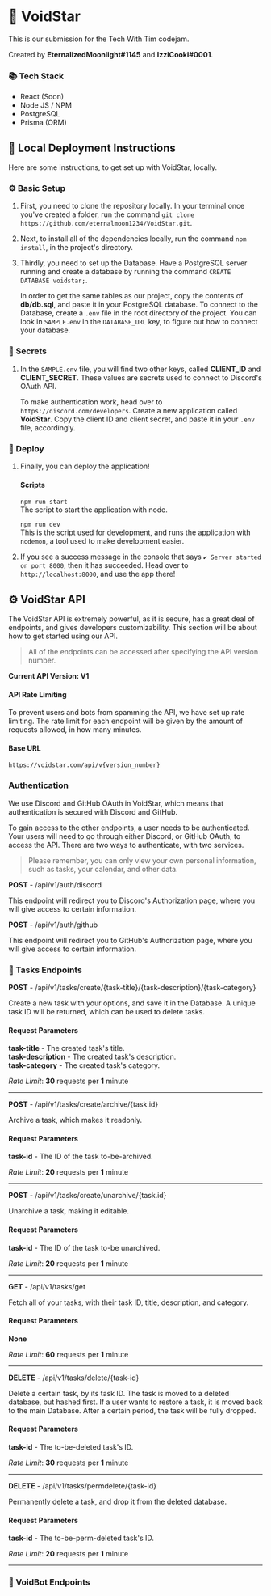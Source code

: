 # 💫 VoidStar

This is our submission for the Tech With Tim codejam.

Created by **EternalizedMoonlight#1145** and **IzziCooki#0001**.

### 📚 Tech Stack

- React (Soon)
- Node JS / NPM
- PostgreSQL
- Prisma (ORM)

## 📜 Local Deployment Instructions

Here are some instructions, to get set up with VoidStar, locally.

### ⚙️ Basic Setup

1. First, you need to clone the repository locally. In your terminal once you've created a folder, run the command `git clone https://github.com/eternalmoon1234/VoidStar.git`.
   <br>
2. Next, to install all of the dependencies locally, run the command `npm install`, in the project's directory.
   <br>
3. Thirdly, you need to set up the Database. Have a PostgreSQL server running and create a database by running the command `CREATE DATABASE voidstar;`.
   <br>

   In order to get the same tables as our project, copy the contents of **db/db.sql**, and paste it in your PostgreSQL database. To connect to the Database, create a `.env` file in the root directory of the project. You can look in `SAMPLE.env` in the `DATABASE_URL` key, to figure out how to connect your database.

### 🔐 Secrets

1. In the `SAMPLE.env` file, you will find two other keys, called **CLIENT_ID** and **CLIENT_SECRET**. These values are secrets used to connect to Discord's OAuth API.
   <br>

   To make authentication work, head over to `https://discord.com/developers`. Create a new application called **VoidStar**. Copy the client ID and client secret, and paste it in your `.env` file, accordingly.

### 🚀 Deploy

1. Finally, you can deploy the application!
   <br>

   #### Scripts

   `npm run start`
   <br>
   The script to start the application with node.

   `npm run dev`
   <br>
   This is the script used for development, and runs the application with `nodemon`, a tool used to make development easier.

2. If you see a success message in the console that says `✔️ Server started on port 8000`, then it has succeeded. Head over to `http://localhost:8000`, and use the app there!

## ⚙️ VoidStar API

The VoidStar API is extremely powerful, as it is secure, has a great deal of endpoints, and gives developers customizability. This section will be about how to get started using our API.

> All of the endpoints can be accessed after specifying the API version number.

**Current API Version: V1**

#### API Rate Limiting

To prevent users and bots from spamming the API, we have set up rate limiting. The rate limit for each endpoint will be given by the amount of requests allowed, in how many minutes.

#### Base URL

`https://voidstar.com/api/v{version_number}`

### Authentication

We use Discord and GitHub OAuth in VoidStar, which means that authentication is secured with Discord and GitHub.

To gain access to the other endpoints, a user needs to be authenticated. Your users will need to go through either Discord, or GitHub OAuth, to access the API. There are two ways to authenticate, with two services.

> Please remember, you can only view your own personal information, such as tasks, your calendar, and other data.

**POST** - /api/v1/auth/discord

This endpoint will redirect you to Discord's Authorization page, where you will give access to certain information.

**POST** - /api/v1/auth/github

This endpoint will redirect you to GitHub's Authorization page, where you will give access to certain information.

### 📝 Tasks Endpoints

**POST** - /api/v1/tasks/create/{task-title}/{task-description}/{task-category}
<br>

Create a new task with your options, and save it in the Database. A unique task ID will be returned, which can be used to delete tasks.

#### Request Parameters

**task-title** - The created task's title.
<br>
**task-description** - The created task's description.
<br>
**task-category** - The created task's category.

_Rate Limit_: **30** requests per **1** minute

---

**POST** - /api/v1/tasks/create/archive/{task.id}
<br>

Archive a task, which makes it readonly.

#### Request Parameters

**task-id** - The ID of the task to-be-archived.

_Rate Limit_: **20** requests per **1** minute

---

**POST** - /api/v1/tasks/create/unarchive/{task.id}
<br>

Unarchive a task, making it editable.

#### Request Parameters

**task-id** - The ID of the task to-be unarchived.

_Rate Limit_: **20** requests per **1** minute

---

**GET** - /api/v1/tasks/get
<br>

Fetch all of your tasks, with their task ID, title, description, and category.

#### Request Parameters

**None**

_Rate Limit_: **60** requests per **1** minute

---

**DELETE** - /api/v1/tasks/delete/{task-id}
<br>

Delete a certain task, by its task ID. The task is moved to a deleted database, but hashed first. If a user wants to restore a task, it is moved back to the main Database. After a certain period, the task will be fully dropped.

#### Request Parameters

**task-id** - The to-be-deleted task's ID.

_Rate Limit_: **30** requests per **1** minute

---

**DELETE** - /api/v1/tasks/permdelete/{task-id}
<br>

Permanently delete a task, and drop it from the deleted database.

#### Request Parameters

**task-id** - The to-be-perm-deleted task's ID.

_Rate Limit_: **20** requests per **1** minute

---

### 🤖 VoidBot Endpoints
